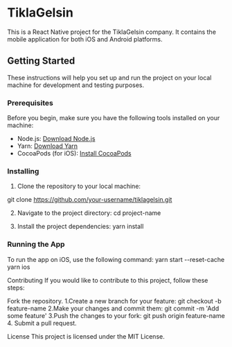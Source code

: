 # TiklaGelsin

This is a React Native project for the TiklaGelsin company. It contains the mobile application for both iOS and Android platforms.

## Getting Started

These instructions will help you set up and run the project on your local machine for development and testing purposes.

### Prerequisites

Before you begin, make sure you have the following tools installed on your machine:

- Node.js: [Download Node.js](https://nodejs.org/)
- Yarn: [Download Yarn](https://classic.yarnpkg.com/en/docs/install)
- CocoaPods (for iOS): [Install CocoaPods](https://cocoapods.org/)

### Installing

1. Clone the repository to your local machine:

git clone https://github.com/your-username/tiklagelsin.git

2. Navigate to the project directory:
cd project-name

3. Install the project dependencies:
yarn install

### Running the App
To run the app on iOS, use the following command:
yarn start --reset-cache
yarn ios

Contributing
If you would like to contribute to this project, follow these steps:

Fork the repository.
1.Create a new branch for your feature: git checkout -b feature-name
2.Make your changes and commit them: git commit -m 'Add some feature'
3.Push the changes to your fork: git push origin feature-name
4. Submit a pull request.

License
This project is licensed under the MIT License.


